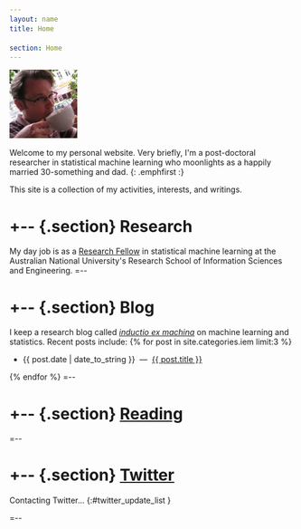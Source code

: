 ```yaml
---
layout: name
title: Home

section: Home
---
```


<img class='inset right' src='/images/mark_reid.jpg' title='Mark Reid' alt='Photo of Mark Reid drinking a coffee' width='120px' />

Welcome to my personal website. Very briefly, I'm a post-doctoral researcher in statistical machine learning who moonlights as a happily married 30-something 
and dad. 
{: .emphfirst :}

This site is a collection of my activities, interests, and writings.

+--	{.section}
Research
========
My day job is as a [Research Fellow](/work) in statistical machine learning at 
the Australian National University's Research School of Information Sciences and
Engineering.
=--


+-- {.section}
Blog
====
I keep a research blog 	called _[inductio ex machina](/iem)_ on 
machine learning and statistics.
Recent posts include:
{% for post in site.categories.iem limit:3 %}
<ul class="compact">
<li>
	<span class="date">{{ post.date | date_to_string }}</span> 
	&nbsp;&mdash;&nbsp;
	<a href="{{ post.url }}" title="{{ post.excerpt }}">{{ post.title }}</a>
</li>
</ul>
{% endfor %}
=--

+-- {.section}
[Reading](http://librarything.com/home/mdreid)
==============================================

<script type="text/javascript" src="http://www.librarything.com/jswidget.php?reporton=mdreid&show=recent&header=&num=8&covers=small&text=title&tag=show&css=0&style=2&version=1" ></script>
=--

+-- {.section}
[Twitter](http://twitter.com/mdreid)
====================================

Contacting Twitter... 
{:#twitter_update_list }

=--
